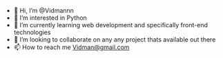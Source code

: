 - 👋 Hi, I’m @Vidmannn
- 👀 I’m interested in Python
- 🌱 I’m currently learning web development and specifically front-end technologies
- 💞️ I’m looking to collaborate on any any project thats available out there
- 📫 How to reach me Vidman@gmail.com

<!---
Vidmannn/Vidmannn is a ✨ special ✨ repository because its `README.md` (this file) appears on your GitHub profile.
You can click the Preview link to take a look at your changes.
--->
